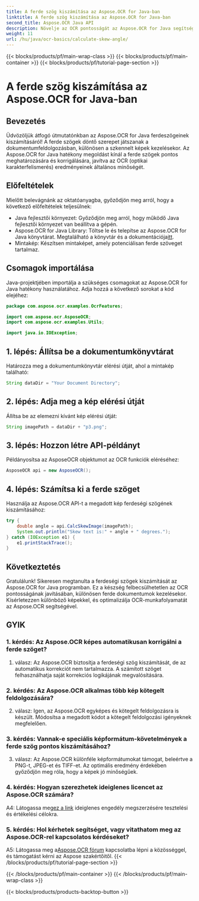 ```yaml
---
title: A ferde szög kiszámítása az Aspose.OCR for Java-ban
linktitle: A ferde szög kiszámítása az Aspose.OCR for Java-ban
second_title: Aspose.OCR Java API
description: Növelje az OCR pontosságát az Aspose.OCR for Java segítségével. Ismerje meg a ferde szögek kiszámítását lépésről lépésre. Javítsa a dokumentumfeldolgozást könnyedén.
weight: 11
url: /hu/java/ocr-basics/calculate-skew-angle/
---
```


{{< blocks/products/pf/main-wrap-class >}}
{{< blocks/products/pf/main-container >}}
{{< blocks/products/pf/tutorial-page-section >}}

# A ferde szög kiszámítása az Aspose.OCR for Java-ban

## Bevezetés

Üdvözöljük átfogó útmutatónkban az Aspose.OCR for Java ferdeszögeinek kiszámításáról! A ferde szögek döntő szerepet játszanak a dokumentumfeldolgozásban, különösen a szkennelt képek kezelésekor. Az Aspose.OCR for Java hatékony megoldást kínál a ferde szögek pontos meghatározására és korrigálására, javítva az OCR (optikai karakterfelismerés) eredményeinek általános minőségét.

## Előfeltételek

Mielőtt belevágnánk az oktatóanyagba, győződjön meg arról, hogy a következő előfeltételek teljesülnek:

- Java fejlesztői környezet: Győződjön meg arról, hogy működő Java fejlesztői környezet van beállítva a gépén.
-  Aspose.OCR for Java Library: Töltse le és telepítse az Aspose.OCR for Java könyvtárat. Megtalálható a könyvtár és a dokumentációja[itt](https://reference.aspose.com/ocr/java/).
- Mintakép: Készítsen mintaképet, amely potenciálisan ferde szöveget tartalmaz.

## Csomagok importálása

Java-projektjében importálja a szükséges csomagokat az Aspose.OCR for Java hatékony használatához. Adja hozzá a következő sorokat a kód elejéhez:

```java
package com.aspose.ocr.examples.OcrFeatures;

import com.aspose.ocr.AsposeOCR;
import com.aspose.ocr.examples.Utils;

import java.io.IOException;
```

## 1. lépés: Állítsa be a dokumentumkönyvtárat

Határozza meg a dokumentumkönyvtár elérési útját, ahol a mintakép található:

```java
String dataDir = "Your Document Directory";
```

## 2. lépés: Adja meg a kép elérési útját

Állítsa be az elemezni kívánt kép elérési útját:

```java
String imagePath = dataDir + "p3.png";
```

## 3. lépés: Hozzon létre API-példányt

Példányosítsa az AsposeOCR objektumot az OCR funkciók eléréséhez:

```java
AsposeOCR api = new AsposeOCR();
```

## 4. lépés: Számítsa ki a ferde szöget

Használja az Aspose.OCR API-t a megadott kép ferdeségi szögének kiszámításához:

```java
try {
    double angle = api.CalcSkewImage(imagePath);
    System.out.println("Skew text is:" + angle + " degrees.");
} catch (IOException e1) {
    e1.printStackTrace();
}
```

## Következtetés

Gratulálunk! Sikeresen megtanulta a ferdeségi szögek kiszámítását az Aspose.OCR for Java programban. Ez a készség felbecsülhetetlen az OCR pontosságának javításában, különösen ferde dokumentumok kezelésekor. Kísérletezzen különböző képekkel, és optimalizálja OCR-munkafolyamatát az Aspose.OCR segítségével.

## GYIK

### 1. kérdés: Az Aspose.OCR képes automatikusan korrigálni a ferde szöget?

1. válasz: Az Aspose.OCR biztosítja a ferdeségi szög kiszámítását, de az automatikus korrekciót nem tartalmazza. A számított szöget felhasználhatja saját korrekciós logikájának megvalósítására.

### 2. kérdés: Az Aspose.OCR alkalmas több kép kötegelt feldolgozására?

2. válasz: Igen, az Aspose.OCR egyképes és kötegelt feldolgozásra is készült. Módosítsa a megadott kódot a kötegelt feldolgozási igényeknek megfelelően.

### 3. kérdés: Vannak-e speciális képformátum-követelmények a ferde szög pontos kiszámításához?

3. válasz: Az Aspose.OCR különféle képformátumokat támogat, beleértve a PNG-t, JPEG-et és TIFF-et. Az optimális eredmény érdekében győződjön meg róla, hogy a képek jó minőségűek.

### 4. kérdés: Hogyan szerezhetek ideiglenes licencet az Aspose.OCR számára?

 A4: Látogassa meg[ez a link](https://purchase.aspose.com/temporary-license/) ideiglenes engedély megszerzésére tesztelési és értékelési célokra.

### 5. kérdés: Hol kérhetek segítséget, vagy vitathatom meg az Aspose.OCR-rel kapcsolatos kérdéseket?

 A5: Látogassa meg a[Aspose.OCR fórum](https://forum.aspose.com/c/ocr/16) kapcsolatba lépni a közösséggel, és támogatást kérni az Aspose szakértőitől.
{{< /blocks/products/pf/tutorial-page-section >}}

{{< /blocks/products/pf/main-container >}}
{{< /blocks/products/pf/main-wrap-class >}}

{{< blocks/products/products-backtop-button >}}

